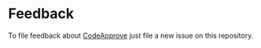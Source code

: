 # Feedback

To file feedback about [CodeApprove](https://codeapprove.com) just file a new issue on this repository.
